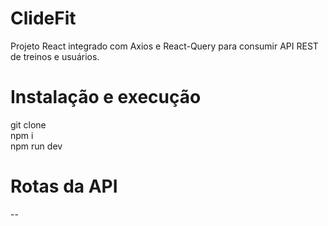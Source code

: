 # ClideFit

Projeto React integrado com Axios e React-Query para consumir API REST de treinos e usuários.

# Instalação e execução

git clone <repo-url>  
npm i  
npm run dev  

# Rotas da API

--
